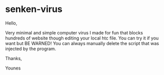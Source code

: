 # senken-virus

Hello,

Very minimal and simple computer virus I made for fun that blocks hundreds of website though editing your local htc file. You can try it if you want but BE WARNED! You can always manually delete the script that was injected by the program.

Thanks,

Younes
